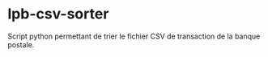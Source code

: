 # lpb-csv-sorter
Script python permettant de trier le fichier CSV de transaction de la banque postale. 
